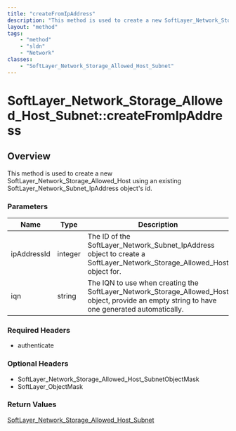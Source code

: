 ```yaml
---
title: "createFromIpAddress"
description: "This method is used to create a new SoftLayer_Network_Storage_Allowed_Host using an existing SoftLayer_Network_Subnet_Ip... "
layout: "method"
tags:
    - "method"
    - "sldn"
    - "Network"
classes:
    - "SoftLayer_Network_Storage_Allowed_Host_Subnet"
---
```

# SoftLayer_Network_Storage_Allowed_Host_Subnet::createFromIpAddress
## Overview 
This method is used to create a new SoftLayer_Network_Storage_Allowed_Host using an existing SoftLayer_Network_Subnet_IpAddress object's id. 

### Parameters 
|Name | Type | Description |
| --- | --- | --- |
|ipAddressId| integer| The ID of the SoftLayer_Network_Subnet_IpAddress object to create a SoftLayer_Network_Storage_Allowed_Host object for.|
|iqn| string| The IQN to use when creating the SoftLayer_Network_Storage_Allowed_Host object, provide an empty string to have one generated automatically.|


### Required Headers
* authenticate

### Optional Headers
* SoftLayer_Network_Storage_Allowed_Host_SubnetObjectMask
* SoftLayer_ObjectMask

### Return Values
<a href='/reference/datatypes/SoftLayer_Network_Storage_Allowed_Host_Subnet'>SoftLayer_Network_Storage_Allowed_Host_Subnet </a>
